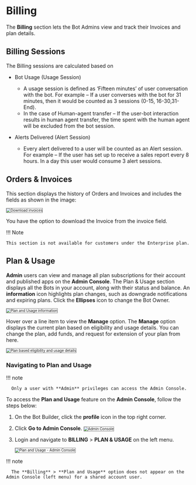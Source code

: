 # Billing

The **Billing** section lets the Bot Admins view and track their Invoices and plan details.

## Billing Sessions

The Billing sessions are calculated based on

* Bot Usage (Usage Session)
    * A usage session is defined as ‘Fifteen minutes’ of user conversation with the bot. For example – If a user converses with the bot for 31 minutes, then it would be counted as 3 sessions (0-15, 16-30,31-End).
    * In the case of Human-agent transfer – If the user-bot interaction results in human agent transfer, the time spent with the human agent will be excluded from the bot session.

* Alerts Delivered (Alert Session)
    * Every alert delivered to a user will be counted as an Alert session. For example – If the user has set up to receive a sales report every 8 hours. In a day this user would consume 3 alert sessions.

## Orders & Invoices

This section displays the history of Orders and Invoices and includes the fields as shown in the image:

<img src="../images/billing-img1.png" alt="Download invoices" title="Download invoices" style="border: 1px solid gray;zoom:70%;"/>

You have the option to download the Invoice from the invoice field.


!!! Note

    This section is not available for customers under the Enterprise plan.

## Plan & Usage

**Admin** users can view and manage all plan subscriptions for their account and published apps on the **Admin Console**. 
The Plan & Usage section displays all the Bots in your account, along with their status and balance.
An **information** icon highlights plan changes, such as downgrade notifications and expiring plans.
Click the **Ellipses** icon to change the Bot Owner.

<img src="../images/billing-img2.png" alt="Plan and Usage information" title="Plan and Usage information" style="border: 1px solid gray;zoom:70%;"/>

Hover over a line item to view the **Manage** option.
The **Manage** option displays the current plan based on eligibility and usage details. You can change the plan, add funds, and request for extension of your plan from here.

<img src="../images/billing-img3.png" alt="Plan based eligibility and usage details" title="Plan based eligibility and usage details" style="border: 1px solid gray;zoom:70%;"/>

### Navigating to Plan and Usage		

!!! note

      Only a user with **Admin** privileges can access the Admin Console.		

To access the **Plan and Usage** feature on the **Admin Console**, follow the steps below:


1. On the Bot Builder, click the **profile** icon in the top right corner.
2. Click **Go to Admin Console**.
    <img src="../images/up(36).png" alt="Admin Console" title="Admin Console" style="border:1px solid gray;zoom:70%;">
    

3. Login and navigate to **BILLING** > **PLAN & USAGE** on the left menu.


   <img src="../images/up(32).png" alt="Plan and Usage - Admin Console" title="Plan and Usage - Admin Console" style="border:1px solid gray;zoom:70%;">
        

!!! note

      The **Billing** > **Plan and Usage** option does not appear on the Admin Console (left menu) for a shared account user.
